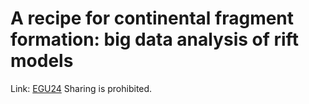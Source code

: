 # A recipe for continental fragment formation: big data analysis of rift models

Link: [EGU24](https://doi.org/10.5194/egusphere-egu24-12945)
Sharing is prohibited.